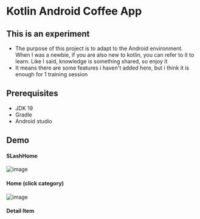 # Kotlin Android Coffee App

## This is an experiment

- The purpose of this project is to adapt to the Android environment. When I was a newbie, if you are also new to kotlin, you can refer to it to learn. Like I said, knowledge is something shared, so enjoy it
- It means there are some features i haven't added here, but i think it is enough for 1 training session
## Prerequisites
- JDK 19
- Gradle
- Android studio
## Demo
#### SLashHome
![image](https://user-images.githubusercontent.com/127305381/234641656-c7ef4b0a-fd10-49d2-a6bc-28d83e7a485a.png)
#### Home (click category)
![image](https://user-images.githubusercontent.com/127305381/234643321-965f086e-1852-41d1-8d01-06062e8636eb.png)
#### Detail Item
